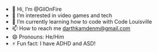 - 👋 Hi, I’m @GilOnFire
- 👀 I’m interested in video games and tech 
- 🌱 I’m currently learning how to code with Code Louisville
- 📫 How to reach me darthkamdenm@gmail.com 
- 😄 Pronouns: He/Him
- ⚡ Fun fact: I have ADHD and ASD!

<!---
GilOnFire/GilOnFire is a ✨ special ✨ repository because its `README.md` (this file) appears on your GitHub profile.
You can click the Preview link to take a look at your changes.
--->
